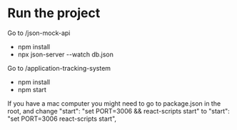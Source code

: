 # Run the project
Go to /json-mock-api
 - npm install
 - npx json-server --watch db.json

Go to /application-tracking-system
 - npm install
 - npm start

 If you have a mac computer you might need to go to package.json in the root, 
 and change "start": "set PORT=3006 && react-scripts start" 
 to "start": "set PORT=3006 react-scripts start",
